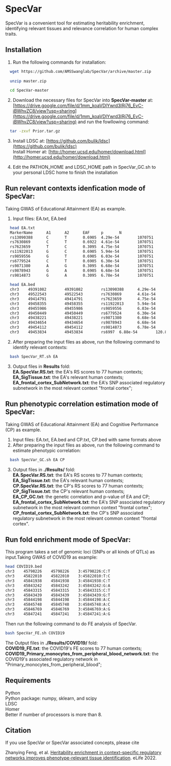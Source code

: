 # SpecVar
SpecVar is a convenient tool for estimating heritability enrichment, identifying relevant tissues and relevance correlation for human complex traits.

## Installation

1. Run the following commands for installation:<br>
```bash
  wget https://github.com/AMSSwanglab/SpecVar/archive/master.zip
    
  unzip master.zip
    
  cd SpecVar-master
```
2. Download the necessary files for SpecVar into **SpecVar-master** at: [https://drive.google.com/file/d/1mm_koaVDlYwrd3IRj76_EvC-iBWhvZC8/view?usp=sharing](https://drive.google.com/file/d/1mm_koaVDlYwrd3IRj76_EvC-iBWhvZC8/view?usp=sharing) and run the fowllowing command:<br>
```bash
  tar -zxvf Prior.tar.gz
```
3.  Install LDSC at: [https://github.com/bulik/ldsc](https://github.com/bulik/ldsc)<br>
Install Homer at: [http://homer.ucsd.edu/homer/download.html](http://homer.ucsd.edu/homer/download.html)<br>

4.  Edit the PATHON_HOME and LDSC_HOME path in SpecVar_GC.sh to your personal LDSC home to finish the installation

## Run relevant contexts idenfication mode of SpecVar: <br>
Taking GWAS of Educational Attainment (EA) as example.<br>
1. Input files: EA.txt, EA.bed<br>
```bash
  head EA.txt
  MarkerName      A1      A2      EAF     p       N
  rs13090388      C       T       0.6905  4.29e-54        1070751
  rs7630869       C       T       0.6922  4.61e-54        1070751
  rs7623659       T       C       0.3095  4.75e-54        1070751
  rs11922013      G       C       0.6905  5.94e-54        1070751
  rs9859556       G       T       0.6905  6.03e-54        1070751
  rs6779524       C       T       0.6905  6.30e-54        1070751
  rs9871380       A       G       0.3095  6.68e-54        1070751
  rs9878943       G       A       0.6905  6.68e-54        1070751
  rs9814873       G       A       0.3095  6.78e-54        1070751
  
  head EA.bed
  chr3    49391082        49391082        rs13090388      4.29e-54        ###
  chr3    49522543        49522543        rs7630869       4.61e-54        ###
  chr3    49414791        49414791        rs7623659       4.75e-54        ###
  chr3    49458355        49458355        rs11922013      5.94e-54        ###
  chr3    49455986        49455986        rs9859556       6.03e-54        ###
  chr3    49450449        49450449        rs6779524       6.30e-54        120.853
  chr3    49438221        49438221        rs9871380       6.68e-54        ###
  chr3    49434654        49434654        rs9878943       6.68e-54        ###
  chr3    49454112        49454112        rs9814873       6.78e-54        120.853
  chr3    49453834        49453834        rs6997  6.88e-54        120.853
```
2. After preparing the input files as above, run the following command to identify relevant contexts:
```bash
  bash SpecVar_RT.sh EA
```
3. Output files in **Results** fold:<br>
**EA.SpecVar.RS.txt**: the EA's RS scores to 77 human contexts; <br> 
**EA_SigTissue.txt**: the EA's relevant human contexts; <br> 
**EA_frontal_cortex_SubNetwork.txt**: the EA's SNP associated regulatory subnetwork in the most relevant context "frontal cortex"; <br>

## Run phenotypic correlation estimation mode of SpecVar: <br>
Taking GWAS of Educational Attainment (EA) and Cognitive Performance (CP) as example.<br>
1. Input files: EA.txt, EA.bed and CP.txt, CP.bed with same formats above <br>
2. After preparing the input files as above, run the following command to estimate phenotypic correlation:
```bash
  bash SpecVar_GC.sh EA CP
```
3. Output files in **./Results/** fold:<br>
**EA.SpecVar.RS.txt**: the EA's RS scores to 77 human contexts; <br> 
**EA_SigTissue.txt**: the EA's relevant human contexts; <br> 
**CP.SpecVar.RS.txt**: the CP's RS scores to 77 human contexts; <br> 
**CP_SigTissue.txt**: the CP's relevant human contexts; <br> 
**EA_CP_GC.txt**: the genetic correlation and p-value of EA and CP; <br>
**EA_frontal_cortex_SubNetwork.txt**: the EA's SNP associated regulatory subnetwork in the most relevant common context "frontal cortex"; <br>
**CP_frontal_cortex_SubNetwork.txt**: the CP's SNP associated regulatory subnetwork in the most relevant common context "frontal cortex". <br>

## Run fold enrichment mode of SpecVar: <br>
This program takes a set of genomic loci (SNPs or all kinds of QTLs) as input.Taking GWAS of COVID19 as example:
```bash
head COVID19.bed
chr3	45798226	45798226	3:45798226:C:T
chr3	45822010	45822010	3:45822010:T:C
chr3	45841938	45841938	3:45841938:C:T
chr3	45843242	45843242	3:45843242:G:A
chr3	45843315	45843315	3:45843315:C:T
chr3	45843439	45843439	3:45843439:G:T
chr3	45844198	45844198	3:45844198:A:C
chr3	45845748	45845748	3:45845748:A:C
chr3	45846769	45846769	3:45846769:A:G
chr3	45847241	45847241	3:45847241:A:G
```
Then run the following command to do FE analysis of SpecVar.
```bash
bash SpecVar_FE.sh COVID19
```
The Output files in **./Results/COVID19/** fold:<br>
**COVID19_FE.txt**: the COVID19's FE scores to 77 human contexts; <br> 
**COVID19_Primary_monocytes_from_peripheral_blood_network.txt**: the COVID19's associated regulatory network in "Primary_monocytes_from_peripheral_blood"; <br> 

## Requirements

  Python <br>
  Python package: numpy, sklearn, and scipy <br>
  LDSC <br>
  Homer <br>
  Better if number of processors is more than 8. <br>
  
## Citation
If you use SpecVar or SpecVar associated concepts, please cite

Zhanying Feng, et al. [Heritability enrichment in context-specific regulatory networks improves phenotype-relevant tissue identification](https://elifesciences.org/articles/82535). eLife 2022.
